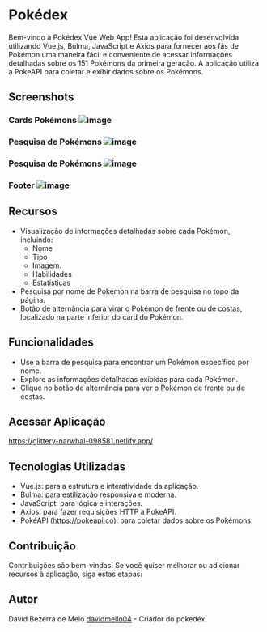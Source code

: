 # Pokédex

Bem-vindo à Pokédex Vue Web App! Esta aplicação foi desenvolvida utilizando Vue.js, Bulma, JavaScript e Axios para fornecer aos fãs de Pokémon uma maneira fácil e conveniente de acessar informações detalhadas sobre os 151 Pokémons da primeira geração. A aplicação utiliza a PokeAPI para coletar e exibir dados sobre os Pokémons.


## Screenshots

### Cards Pokémons ![image](https://github.com/davidmello04/dragonballz-memory-game/assets/102268159/61ddc2b4-15a1-4cea-9686-9c725a6a5527)  
### Pesquisa de Pokémons ![image](https://github.com/davidmello04/dragonballz-memory-game/assets/102268159/eb23f8b0-a7e6-4304-8ce6-109cf044095a)  
### Pesquisa de Pokémons ![image](https://github.com/davidmello04/dragonballz-memory-game/assets/102268159/67a7fd27-6db1-4fa5-929e-6b36eeed4671)  
### Footer ![image](https://github.com/davidmello04/dragonballz-memory-game/assets/102268159/0ad6a693-0968-4e01-9c63-8fae249218ed)  



## Recursos

- Visualização de informações detalhadas sobre cada Pokémon, incluindo:
  * Nome
  * Tipo
  * Imagem.
  * Habilidades
  * Estatísticas
- Pesquisa por nome de Pokémon na barra de pesquisa no topo da página.
- Botão de alternância para virar o Pokémon de frente ou de costas, localizado na parte inferior do card do Pokémon.

## Funcionalidades

- Use a barra de pesquisa para encontrar um Pokémon específico por nome.
- Explore as informações detalhadas exibidas para cada Pokémon.
- Clique no botão de alternância para ver o Pokémon de frente ou de costas.

## Acessar Aplicação

https://glittery-narwhal-098581.netlify.app/


## Tecnologias Utilizadas

- Vue.js: para a estrutura e interatividade da aplicação.
- Bulma: para estilização responsiva e moderna.
- JavaScript: para lógica e interações.
- Axios: para fazer requisições HTTP à PokeAPI.
- PokéAPI (https://pokeapi.co): para coletar dados sobre os Pokémons.


## Contribuição

Contribuições são bem-vindas! Se você quiser melhorar ou adicionar recursos à aplicação, siga estas etapas:


## Autor
David Bezerra de Melo [davidmello04](https://github.com/davidmello04) - Criador do pokedéx.
